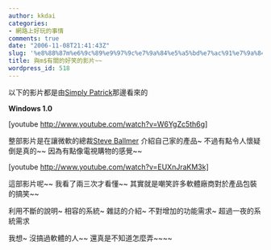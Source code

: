 ```yaml
---
author: kkdai
categories:
- 網路上好玩的事情
comments: true
date: "2006-11-08T21:41:43Z"
slug: '%e8%88%87m%e6%9c%89%e9%97%9c%e7%9a%84%e5%a5%bd%e7%ac%91%e7%9a%84%e5%bd%b1%e7%89%87'
title: 與m$有關的好笑的影片~~
wordpress_id: 518
---
```


以下的影片都是由[Simply Patrick](http://baby.homeip.net/patrick/)那邊看來的

**Windows 1.0**

[youtube http://www.youtube.com/watch?v=W6YgZc5th6g]

整部影片是在讓微軟的總裁[Steve Ballmer](http://www.microsoft.com/presspass/exec/steve/default.mspx) 介紹自己家的產品~ 不過有點令人懷疑倒是真的~~ 因為有點像電視購物的感覺~~

[youtube http://www.youtube.com/watch?v=EUXnJraKM3k]

這部影片呢~~ 我看了兩三次才看懂~~ 其實就是嘲笑許多軟體廠商對於產品包裝的搞笑~~ 

利用不斷的說明~ 相容的系統~ 雜誌的介紹~ 不對增加的功能需求~  超過一夜的系統需求

我想~ 沒搞過軟體的人~~ 還真是不知道怎麼弄~~~~
